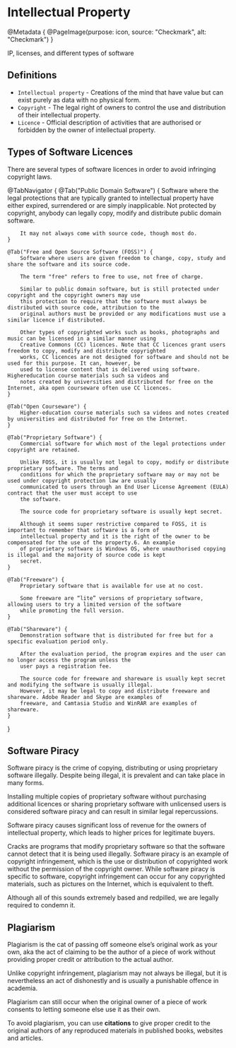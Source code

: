 # Intellectual Property

@Metadata {
    @PageImage(purpose: icon, source: "Checkmark", alt: "Checkmark")
}

IP, licenses, and different types of software

## Definitions
- `Intellectual property` - Creations of the mind that have value but can exist purely as data with no physical form.
- `Copyright` - The legal right of owners to control the use and distribution of their intellectual property.
- `Licence` - Official description of activities that are authorised or forbidden by the owner of intellectual property.

## Types of Software Licences
There are several types of software licences in order to avoid infringing copyright laws.

@TabNavigator {
    @Tab("Public Domain Software") {
        Software where the legal protections that are typically granted to intellectual property have either expired, surrendered or 
        are simply inapplicable. Not protected by copyright, anybody can legally copy, modify and distribute public domain software. 

        It may not always come with source code, though most do.
    }

    @Tab("Free and Open Source Software (FOSS)") {
        Software where users are given freedom to change, copy, study and share the software and its source code.
        
        The term "free" refers to free to use, not free of charge.

        Similar to public domain software, but is still protected under copyright and the copyright owners may use 
        this protection to require that the software must always be distributed with source code, attribution to the 
        original authors must be provided or any modifications must use a similar licence if distributed.
        
        Other types of copyrighted works such as books, photographs and music can be licensed in a similar manner using 
        Creative Commons (CC) licences. Note that CC licences grant users freedom to copy, modify and distribute copyrighted 
        works, CC licences are not designed for software and should not be used for this purpose. It can, however, be 
        used to license content that is delivered using software. Highereducation course materials such sa videos and 
        notes created by universities and distributed for free on the Internet, aka open courseware often use CC licences.
    }

    @Tab("Open Courseware") {
        Higher-education course materials such sa videos and notes created by universities and distributed for free on the Internet.
    }

    @Tab("Proprietary Software") {
        Commercial software for which most of the legal protections under copyright are retained.

        Unlike FOSS, it is usually not legal to copy, modify or distribute proprietary software. The terms and 
        conditions for which the proprietary software may or may not be used under copyright protection law are usually 
        communicated to users through an End User License Agreement (EULA) contract that the user must accept to use 
        the software.
        
        The source code for proprietary software is usually kept secret.
        
        Although it seems super restrictive compared to FOSS, it is important to remember that software is a form of 
        intellectual property and it is the right of the owner to be compensated for the use of the property.6. An example 
        of proprietary software is Windows OS, where unauthorised copying is illegal and the majority of source code is kept 
        secret.
    }
    
    @Tab("Freeware") {
        Proprietary software that is available for use at no cost.
        
        Some freeware are “lite” versions of proprietary software, allowing users to try a limited version of the software 
        while promoting the full version.
    }

    @Tab("Shareware") {
        Demonstration software that is distributed for free but for a specific evaluation period only.
        
        After the evaluation period, the program expires and the user can no longer access the program unless the 
        user pays a registration fee.
        
        The source code for freeware and shareware is usually kept secret and modifying the software is usually illegal. 
        However, it may be legal to copy and distribute freeware and shareware. Adobe Reader and Skype are examples of 
        freeware, and Camtasia Studio and WinRAR are examples of shareware.
    }
}

## Software Piracy
Software piracy is the crime of copying, distributing or using proprietary software illegally. Despite being illegal, it is 
prevalent and can take place in many forms.

Installing multiple copies of proprietary software without purchasing additional licences or sharing proprietary software 
with unlicensed users is considered software piracy and can result in similar legal repercussions.

Software piracy causes significant loss of revenue for the owners of intellectual property, which leads to higher prices for 
legitimate buyers.

Cracks are programs that modify proprietary software so that the software cannot detect that it is being used illegally. 
Software piracy is an example of copyright infringement, which is the use or distribution of copyrighted work without the 
permission of the copyright owner. While software piracy is specific to software, copyright infringement can occur for any 
copyrighted materials, such as pictures on the Internet, which is equivalent to theft.

Although all of this sounds extremely based and redpilled, we are legally required to condemn it.

## Plagiarism
Plagiarism is the cat of passing off someone else’s original work as your own, aka the act of claiming to be the author of a 
piece of work without providing proper credit or attribution to the actual author.

Unlike copyright infringement, plagiarism may not always be illegal, but it is nevertheless an act of dishonestly and is usually 
a punishable offence in academia.

Plagiarism can still occur when the original owner of a piece of work consents to letting someone else use it as their own.

To avoid plagiarism, you can use **citations** to give proper credit to the original authors of any reproduced materials in published 
books, websites and articles.
